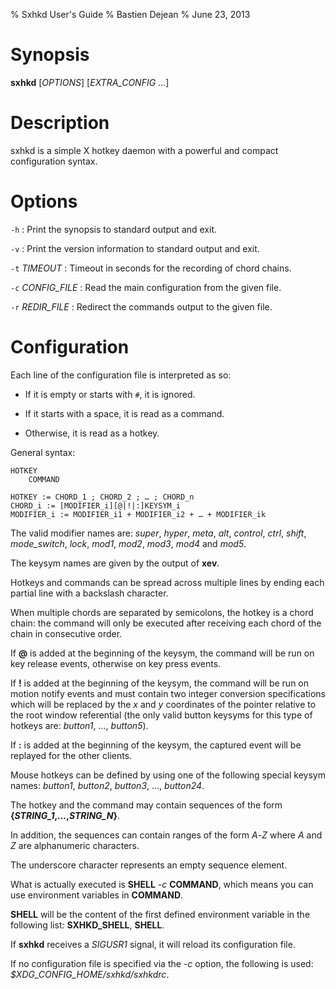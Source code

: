 % Sxhkd User's Guide
% Bastien Dejean
% June 23, 2013

# Synopsis

**sxhkd** [*OPTIONS*] [*EXTRA_CONFIG* …]

# Description

sxhkd is a simple X hotkey daemon with a powerful and compact configuration syntax.

# Options

`-h`
:    Print the synopsis to standard output and exit.

`-v`
:    Print the version information to standard output and exit.

`-t` *TIMEOUT*
:    Timeout in seconds for the recording of chord chains.

`-c` *CONFIG_FILE*
:    Read the main configuration from the given file.

`-r` *REDIR_FILE*
:    Redirect the commands output to the given file.

# Configuration

Each line of the configuration file is interpreted as so:

- If it is empty or starts with `#`, it is ignored.

- If it starts with a space, it is read as a command.

- Otherwise, it is read as a hotkey.

General syntax:

    HOTKEY
        COMMAND

    HOTKEY := CHORD_1 ; CHORD_2 ; … ; CHORD_n
    CHORD_i := [MODIFIER_i][@|!|:]KEYSYM_i
    MODIFIER_i := MODIFIER_i1 + MODIFIER_i2 + … + MODIFIER_ik

The valid modifier names are: *super*, *hyper*, *meta*, *alt*, *control*, *ctrl*, *shift*, *mode_switch*, *lock*, *mod1*, *mod2*, *mod3*, *mod4* and *mod5*.

The keysym names are given by the output of **xev**.

Hotkeys and commands can be spread across multiple lines by ending each partial line with a backslash character.

When multiple chords are separated by semicolons, the hotkey is a chord chain: the command will only be executed after receiving each chord of the chain in consecutive order.

If **@** is added at the beginning of the keysym, the command will be run on key release events, otherwise on key press events.

If **!** is added at the beginning of the keysym, the command will be run on motion notify events and must contain two integer conversion specifications which will be replaced by the *x* and *y* coordinates of the pointer relative to the root window referential (the only valid button keysyms for this type of hotkeys are: *button1*, …, *button5*).

If **:** is added at the beginning of the keysym, the captured event will be replayed for the other clients.

Mouse hotkeys can be defined by using one of the following special keysym names: *button1*, *button2*, *button3*, …, *button24*.

The hotkey and the command may contain sequences of the form **{*STRING\_1*,*…*,*STRING\_N*}**.

In addition, the sequences can contain ranges of the form *A*-*Z* where *A* and *Z* are alphanumeric characters.

The underscore character represents an empty sequence element.

What is actually executed is **SHELL** *-c* **COMMAND**, which means you can use environment variables in **COMMAND**.

**SHELL** will be the content of the first defined environment variable in the following list: **SXHKD_SHELL**, **SHELL**.

If **sxhkd** receives a *SIGUSR1* signal, it will reload its configuration file.

If no configuration file is specified via the *-c* option, the following is used: *$XDG_CONFIG_HOME/sxhkd/sxhkdrc*.

